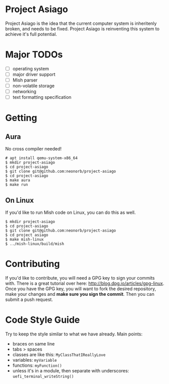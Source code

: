 # Project Asiago
Project Asiago is the idea that the current computer system is inheritenly broken, and needs to be fixed. Project Asiago is reinventing this system to achieve it's full potential.

# Major TODOs
 - [ ] operating system
  - [ ] major driver support
 - [ ] Mish parser
 - [ ] non-volatile storage
 - [ ] networking
 - [ ] text formatting specification

# Getting
## Aura
No cross compiler needed!

```
# apt install qemu-system-x86_64
$ mkdir project-asiago
$ cd project-asiago
$ git clone git@github.com:neonorb/project-asiago
$ cd project-asiago
$ make aura
$ make run
```

## On Linux
If you'd like to run Mish code on Linux, you can do this as well.

```
$ mkdir project-asiago
$ cd project-asiago
$ git clone git@github.com:neonorb/project-asiago
$ cd project asiago
$ make mish-linux
$ ../mish-linux/build/mish
```

# Contributing
If you'd like to contribute, you will need a GPG key to sign your commits with. There is a great tutorial over here: http://blog.dpg.io/articles/gpg-linux. Once you have the GPG key, you will want to fork the desired repository, make your changes and **make sure you sign the commit**. Then you can submit a push request.

# Code Style Guide
Try to keep the style similar to what we have already. Main points:
 - braces on same line
 - tabs > spaces
 - classes are like this: `MyClassThatIReallyLove`
 - variables: `myVariable`
 - functions: `myFunction()`
 - unless it's in a module, then separate with underscores: `uefi_terminal_writeString()`
